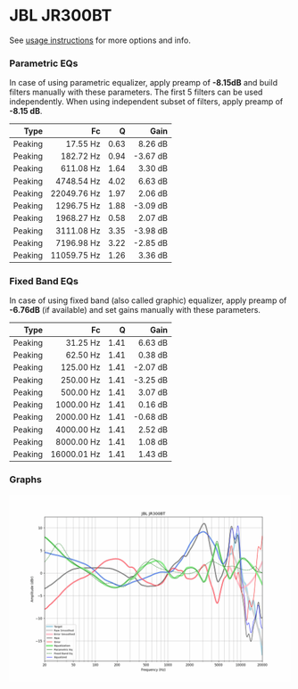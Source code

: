 # JBL JR300BT
See [usage instructions](https://github.com/jaakkopasanen/AutoEq#usage) for more options and info.

### Parametric EQs
In case of using parametric equalizer, apply preamp of **-8.15dB** and build filters manually
with these parameters. The first 5 filters can be used independently.
When using independent subset of filters, apply preamp of **-8.15 dB**.

| Type    | Fc          |    Q | Gain     |
|--------:|------------:|-----:|---------:|
| Peaking | 17.55 Hz    | 0.63 | 8.26 dB  |
| Peaking | 182.72 Hz   | 0.94 | -3.67 dB |
| Peaking | 611.08 Hz   | 1.64 | 3.30 dB  |
| Peaking | 4748.54 Hz  | 4.02 | 6.63 dB  |
| Peaking | 22049.76 Hz | 1.97 | 2.06 dB  |
| Peaking | 1296.75 Hz  | 1.88 | -3.09 dB |
| Peaking | 1968.27 Hz  | 0.58 | 2.07 dB  |
| Peaking | 3111.08 Hz  | 3.35 | -3.98 dB |
| Peaking | 7196.98 Hz  | 3.22 | -2.85 dB |
| Peaking | 11059.75 Hz | 1.26 | 3.36 dB  |

### Fixed Band EQs
In case of using fixed band (also called graphic) equalizer, apply preamp of **-6.76dB**
(if available) and set gains manually with these parameters.

| Type    | Fc          |    Q | Gain     |
|--------:|------------:|-----:|---------:|
| Peaking | 31.25 Hz    | 1.41 | 6.63 dB  |
| Peaking | 62.50 Hz    | 1.41 | 0.38 dB  |
| Peaking | 125.00 Hz   | 1.41 | -2.07 dB |
| Peaking | 250.00 Hz   | 1.41 | -3.25 dB |
| Peaking | 500.00 Hz   | 1.41 | 3.07 dB  |
| Peaking | 1000.00 Hz  | 1.41 | 0.16 dB  |
| Peaking | 2000.00 Hz  | 1.41 | -0.68 dB |
| Peaking | 4000.00 Hz  | 1.41 | 2.52 dB  |
| Peaking | 8000.00 Hz  | 1.41 | 1.08 dB  |
| Peaking | 16000.01 Hz | 1.41 | 1.43 dB  |

### Graphs
![](./JBL%20JR300BT.png)